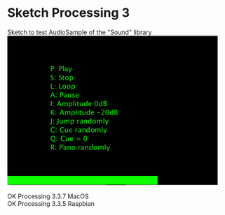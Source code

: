 # Sketch Processing 3
Sketch to test AudioSample of the "Sound" library  
![Texte alternatif](AudioSampleSound2P3.png)

OK Processing 3.3.7 MacOS  
OK Processing 3.3.5 Raspbian 
